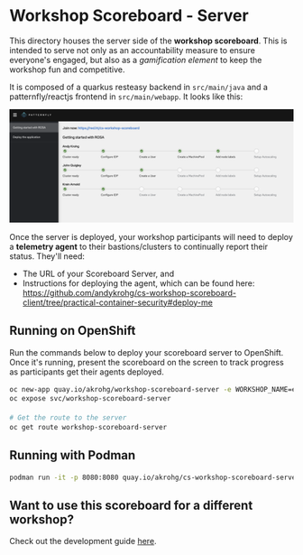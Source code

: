 # Workshop Scoreboard - Server
This directory houses the server side of the **workshop scoreboard**. This is intended to serve not only as an accountability measure to ensure everyone's engaged, but also as a *gamification element* to keep the workshop fun and competitive.

It is composed of a quarkus resteasy backend in `src/main/java` and a patternfly/reactjs frontend in `src/main/webapp`. It looks like this:

![Server View](images/server_view.png)

Once the server is deployed, your workshop participants will need to deploy a **telemetry agent** to their bastions/clusters to continually report their status. They'll need:
* The URL of your Scoreboard Server, and
* Instructions for deploying the agent, which can be found here: https://github.com/andykrohg/cs-workshop-scoreboard-client/tree/practical-container-security#deploy-me

## Running on OpenShift
Run the commands below to deploy your scoreboard server to OpenShift. Once it's running, present the scoreboard on the screen to track progress as participants get their agents deployed.
```bash
oc new-app quay.io/akrohg/workshop-scoreboard-server -e WORKSHOP_NAME=experience-openshift-virtualization
oc expose svc/workshop-scoreboard-server

# Get the route to the server
oc get route workshop-scoreboard-server
```

## Running with Podman
```bash
podman run -it -p 8080:8080 quay.io/akrohg/cs-workshop-scoreboard-server:practical-container-security
```

## Want to use this scoreboard for a different workshop?
Check out the development guide [here](DEVELOPMENT.md).
